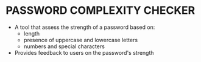 # PASSWORD COMPLEXITY CHECKER
- A tool that assess the strength of a password based on:
    * length
    * presence of uppercase and lowercase letters
    * numbers and special characters
- Provides feedback to users on the password's strength